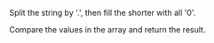 Split the string by '.', then fill the shorter with all '0'.

Compare the values in the array and return the result.

